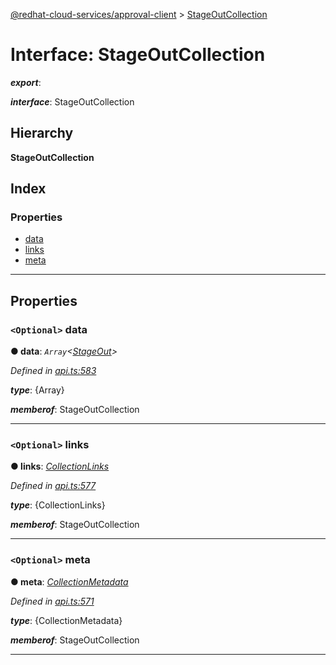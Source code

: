 [@redhat-cloud-services/approval-client](../README.md) > [StageOutCollection](../interfaces/stageoutcollection.md)

# Interface: StageOutCollection

*__export__*: 

*__interface__*: StageOutCollection

## Hierarchy

**StageOutCollection**

## Index

### Properties

* [data](stageoutcollection.md#data)
* [links](stageoutcollection.md#links)
* [meta](stageoutcollection.md#meta)

---

## Properties

<a id="data"></a>

### `<Optional>` data

**● data**: *`Array`<[StageOut](../modules/stageout.md)>*

*Defined in [api.ts:583](https://github.com/RedHatInsights/javascript-clients/blob/master/packages/approval/api.ts#L583)*

*__type__*: {Array}

*__memberof__*: StageOutCollection

___
<a id="links"></a>

### `<Optional>` links

**● links**: *[CollectionLinks](collectionlinks.md)*

*Defined in [api.ts:577](https://github.com/RedHatInsights/javascript-clients/blob/master/packages/approval/api.ts#L577)*

*__type__*: {CollectionLinks}

*__memberof__*: StageOutCollection

___
<a id="meta"></a>

### `<Optional>` meta

**● meta**: *[CollectionMetadata](collectionmetadata.md)*

*Defined in [api.ts:571](https://github.com/RedHatInsights/javascript-clients/blob/master/packages/approval/api.ts#L571)*

*__type__*: {CollectionMetadata}

*__memberof__*: StageOutCollection

___

